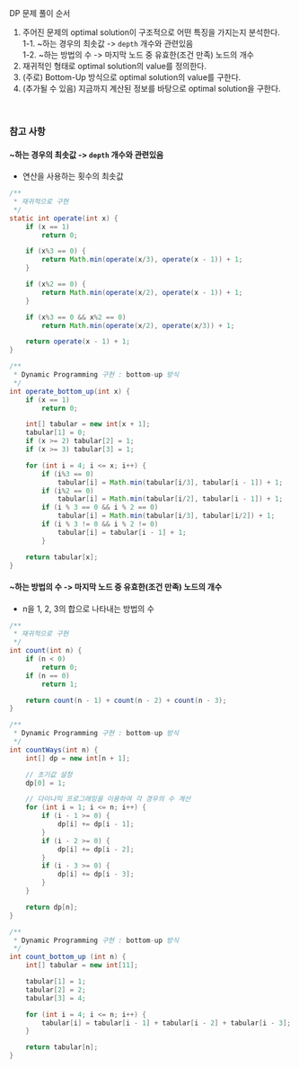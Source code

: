 
DP 문제 풀이 순서

1. 주어진 문제의 optimal solution이 구조적으로 어떤 특징을 가지는지 분석한다.  
  1-1. ~하는 경우의 최솟값 -> `depth` 개수와 관련있음  
  1-2. ~하는 방법의 수 -> 마지막 노드 중 유효한(조건 만족) 노드의 개수
2. 재귀적인 형태로 optimal solution의 value를 정의한다.
3. (주로) Bottom-Up 방식으로 optimal solution의 value를 구한다.
4. (추가될 수 있음) 지금까지 계산된 정보를 바탕으로 optimal solution을 구한다.

<br>

### 참고 사항

#### ~하는 경우의 최솟값 -> `depth` 개수와 관련있음
  - 연산을 사용하는 횟수의 최솟값
```java
/**
 * 재귀적으로 구현
 */
static int operate(int x) {
    if (x == 1)
        return 0;

    if (x%3 == 0) {
        return Math.min(operate(x/3), operate(x - 1)) + 1;
    }

    if (x%2 == 0) {
        return Math.min(operate(x/2), operate(x - 1)) + 1;
    }

    if (x%3 == 0 && x%2 == 0)
        return Math.min(operate(x/2), operate(x/3)) + 1;

    return operate(x - 1) + 1;
}

/**
 * Dynamic Programming 구현 : bottom-up 방식
 */
int operate_bottom_up(int x) {
    if (x == 1)
        return 0;

    int[] tabular = new int[x + 1];
    tabular[1] = 0;
    if (x >= 2) tabular[2] = 1;
    if (x >= 3) tabular[3] = 1;

    for (int i = 4; i <= x; i++) {
        if (i%3 == 0)
            tabular[i] = Math.min(tabular[i/3], tabular[i - 1]) + 1;
        if (i%2 == 0)
            tabular[i] = Math.min(tabular[i/2], tabular[i - 1]) + 1;
        if (i % 3 == 0 && i % 2 == 0)
            tabular[i] = Math.min(tabular[i/3], tabular[i/2]) + 1;
        if (i % 3 != 0 && i % 2 != 0)
            tabular[i] = tabular[i - 1] + 1;
        }

    return tabular[x];
}
```

#### ~하는 방법의 수 -> 마지막 노드 중 유효한(조건 만족) 노드의 개수
  - n을 1, 2, 3의 합으로 나타내는 방법의 수
```java
/**
 * 재귀적으로 구현
 */
int count(int n) {
    if (n < 0)
        return 0;
    if (n == 0)
        return 1;

    return count(n - 1) + count(n - 2) + count(n - 3);
}

/**
 * Dynamic Programming 구현 : bottom-up 방식
 */
int countWays(int n) {
    int[] dp = new int[n + 1];

    // 초기값 설정
    dp[0] = 1;

    // 다이나믹 프로그래밍을 이용하여 각 경우의 수 계산
    for (int i = 1; i <= n; i++) {
        if (i - 1 >= 0) {
            dp[i] += dp[i - 1];
        }
        if (i - 2 >= 0) {
            dp[i] += dp[i - 2];
        }
        if (i - 3 >= 0) {
            dp[i] += dp[i - 3];
        }
    }

    return dp[n];
}

/**
 * Dynamic Programming 구현 : bottom-up 방식
 */
int count_bottom_up (int n) {
    int[] tabular = new int[11];

    tabular[1] = 1;
    tabular[2] = 2;
    tabular[3] = 4;

    for (int i = 4; i <= n; i++) {
        tabular[i] = tabular[i - 1] + tabular[i - 2] + tabular[i - 3];
    }

    return tabular[n];
}

```